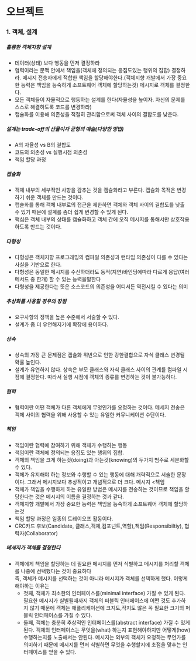 오브젝트
====================

### 1. 객체, 설계
##### 훌륭한 객체지향 설계

- 데이터(상태) 보다 행동을 먼저 결정하라
- 협력이라는 문맥 안에서 책임을(객체에 정의되는 응집도있는 행위의 집합) 결정하라.
  메시지 전송자에게 적합한 책임을 할당해야한다.(객체지향 개발에서 가장 중요한 능력은 책임을 능숙하게 소프트웨어 객체에 할당하는것)
  메시지로 객체를 결정한다. 
- 모든 객체들이 자율적으로 행동하는 설계를 한다(자율성을 높이자. 자신의 문제를 스스로 해결하도록 코드를 변경하라)
- 캡슐화를 이용해 의존성을 적절히 관리함으로써 객체 사이의 결합도를 낮춘다.


##### 설계는 trade-off의 산물이자 균형의 예술(다양한 방법)
- A의 자율성 vs B의 결합도
- 코드의 의존성 vs 실행시점 의존성
- 책임 할당 과정

##### 캡슐화
- 객체 내부의 세부적인 사항을 감추는 것을 캠슐화라고 부른다. 캡슐화 목적은 변경하기 쉬운 객체를 만드는 것이다. 
- 캡슐화를 통해 객체 내부로의 접근을 제한하면 객체와 객체 사이의 결합도를 낮출 수 있기 때문에 설계를 좀더 쉽게 변경할 수 있게 된다.
- 핵심은 객체 내부의 상태를 캡슐화하고 객체 간에 오직 메시지를 통해서만 상호작용하도록 만드는 것이다.

##### 다형성
- 다형성은 객체지향 프로그래밍의 컴파일  의존성과 런타임 의존성이 다를 수 있다는 사실을 기반으로 한다.
- 다형성은 동일한 메시지를 수신하더라도 동적(지연)바인딩에따라  다르게 응답(여러 메서드 중 한개) 할 수 있는 능력을말한다
- 다형성을 제공한다는 뜻은 소스코드의 의존성을 어디서든 역전시킬 수 있다는 의미

##### 추상화를 사용할 경우의 장점
- 요구사항의 정책을 높은 수준에서 서술할 수 있다.
- 설계가 좀 더 유연해지기에 확장에 용이하다.

##### 상속
- 상속의 가장 큰 문제점은 캡슐화 위반으로 인한 강한결합으로 자식 클래스 변경될 확률 높인다.
- 설계가 유연하지 않다. 상속은 부모 클래스와 자식 클래스 사이의 관계를 컴파일 시점에 결정한다. 따라서 실행 시점에 객체의 종류를 변경하는 것이 불가능하다.

##### 협력
- 협력이란 어떤 객체가 다른 객체에게 무엇인가를 요청하는 것이다. 메세지 전송은 객체 사이의 협력을 위해 사용할 수 있는 유일한 커뮤니케이션 수단이다.

##### 책임

- 책임이란 협력에 참여하기 위해 객체가 수행하는 행동
- 책임이란 객체에 정의되는 응집도 있는 행위의 집합. 
- 객체의 책임을 크게 하는것(doing)과 아는것(knowing)의 두가지 범주로 세분화할 수 있다.
- 객체가 유지해야 하는 정보와 수행할 수 있는 행동에 대해 개략적으로 서술한 문장이다. 그래서 메시지보다 추상적이고 개념적으로 더 크다. 메시지 <책임
- 객체가 책임을 수행하게 하는 유일한 방법은 메시지를 전송하는 것이므로 책임을 할당한다는 것은 메시지의 이름을 결정하는 것과 같다.
- 객체지향 개발에서 가장 중요한 능력은 책임을 능숙하게 소프트웨어 객체에 할당하는것
- 책임 할당 과정은 일종의 트레이오프 활동이다. 
- CRC카드 후보(Candidate, 클래스,객체,컴포넌트,역할),책임(Responsibiltiy), 협력자(Collaborator)

##### 메세지가 객체를 결정한다
- 객체에게 책임을 할당하는 데 필요한 메시지를 먼저 식별하고 메시지를 처리할 객체를 나중에 선택했다는 것이 중요하다  
즉, 객체가 메시지를 선택하는 것이 아니라 메시지가 객체를 선택하게 했다. 이렇게 해야하는 이유는
  - 첫째, 객체가 최소한의 인터페이스를(minimal interface) 가질 수 있게 된다. 
필요한 메시지가 실별될때까지 객체의 퍼블릭 인터페이스에 어떤 것도 추가하지 않기 때문에 객체는 애플리케이션에 크지도,작지도 않은 꼭 필요한 크기의 퍼블릭 인터페이스를 가질 수 있다. 
  - 둘째, 객체는 충분히 추상적인 인터페이스를(abstract interface) 가질 수 있게 된다.
객체의 인터페이스는 무엇을(what) 하는지 표현해야하지만 어떻게(how) 수행하는지를 노출해서는 안된다. 메시지는 외부의 객체가 요청하는 무언가를 의미하기 때문에 메시지를 먼저 식별하면 무엇을 수행할지에 초점을 맞추는 인터페이스를 얻을 수 있다.
